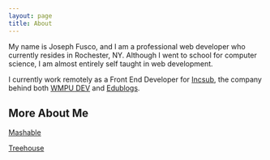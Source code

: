 ```yaml
---
layout: page
title: About
---
```


My name is Joseph Fusco, and I am a professional web developer who currently resides in Rochester, NY. Although I went to school for computer science, I am almost entirely self taught in web development.

I currently work remotely as a Front End Developer for [Incsub](http://incsub.com), the company behind both [WMPU DEV](http://premium.wpmudev.org) and [Edublogs](http://edublogs.org).

## More About Me

[Mashable](http://mashable.com/2015/01/11/teach-yourself-programming/)

[Treehouse](https://teamtreehouse.com/stories/joe-fusco/)
